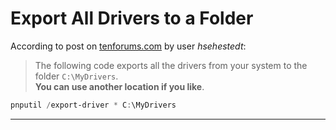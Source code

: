 # Export All Drivers to a Folder
According to post on [tenforums.com] by user _hsehestedt_:
> The following code exports all the drivers from your system to the folder `C:\MyDrivers`. <br>
> **You can use another location if you like**. 

```PowerShell
pnputil /export-driver * C:\MyDrivers
```


---

[//]: # (Copied from "untitled Document.md" from dillinger.io:
         > These are reference links used in the body of this note and get stripped out when the markdown processor does its job. 
         > There is no need to format nicely because it shouldn't be seen. 
         > Thanks SO - http://stackoverflow.com/questions/4823468/store-comments-in-markdown-syntax)

[tenforums.com]: <https://www.tenforums.com/windows-updates-activation/181971-last-product-key-id-xxxxx-xxxxx-xxxxx-aaoem-you-entered-cant-2.html?s=87ac7c435d88a546bf3cd30bcb8c4d25>   
